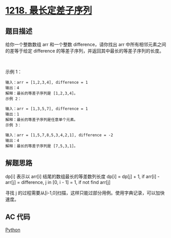 # [1218. 最长定差子序列](https://leetcode-cn.com/problems/longest-arithmetic-subsequence-of-given-difference/)

## 题目描述

给你一个整数数组 arr 和一个整数 difference，请你找出 arr 中所有相邻元素之间的差等于给定 difference 的等差子序列，并返回其中最长的等差子序列的长度。

 

示例 1：

    输入：arr = [1,2,3,4], difference = 1
    输出：4
    解释：最长的等差子序列是 [1,2,3,4]。
    示例 2：

    输入：arr = [1,3,5,7], difference = 1
    输出：1
    解释：最长的等差子序列是任意单个元素。
    示例 3：

    输入：arr = [1,5,7,8,5,3,4,2,1], difference = -2
    输出：4
    解释：最长的等差子序列是 [7,5,3,1]。

## 解题思路

dp[i] 表示以 arr[i] 结尾的数组最长的等差数列长度
dp[i] = dp[j] + 1, if arr[i] - arr[j] = difference, j in [0, i - 1]
      = 1, if not find arr[j]

寻找 j 的过程需要从[i-1,0]扫描，这样只能过部分用例。使用字典记录，可以加快速度。

## AC 代码

[Python](1218.py)